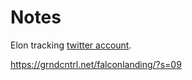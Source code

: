 # Notes
Elon tracking [twitter account](https://twitter.com/elonjet).

https://grndcntrl.net/falconlanding/?s=09


